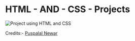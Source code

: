 # HTML - AND - CSS - Projects

![Project using HTML and CSS](https://miro.medium.com/v2/resize:fit:2688/1*Q8w9PI58DKjolhl5aDeiOQ.png)

Credits:- [Puspalal Newar](https://github.com/puspalalnewar)
